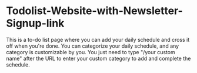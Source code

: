 # Todolist-Website-with-Newsletter-Signup-link
This is a to-do list page where you can add your daily schedule and cross it off when you're done. You can categorize your daily schedule, and any category is customizable by you. You just need to type "/your custom name" after the URL to enter your custom category to add and complete the schedule.
